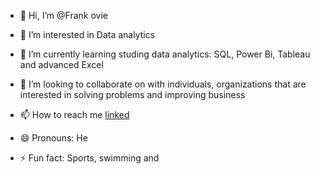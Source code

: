 - 👋 Hi, I’m @Frank ovie
- 👀 I’m interested in Data analytics
- 🌱 I’m currently learning studing data analytics: SQL, Power Bi, Tableau and advanced Excel
- 💞️ I’m looking to collaborate on with individuals, organizations that are interested in solving problems and improving business
- 📫 How to reach me [linked](https://www.linkedin.com/in/frankovie)
- 😄 Pronouns: He
  
- ⚡ Fun fact: Sports, swimming and 

<!---
Frankovie/Frankovie is a ✨ special ✨ repository because its `README.md` (this file) appears on your GitHub profile.
You can click the Preview link to take a look at your changes.
--->
